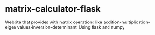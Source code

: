 # matrix-calculator-flask
Website that provides with matrix operations like addition-multiplication-eigen values-inversion-determinant, Using flask and numpy

